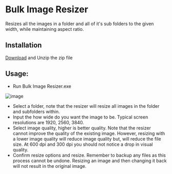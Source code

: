 # Bulk Image Resizer
Resizes all the images in a folder and all of it's sub folders to the given width, while maintaining aspect ratio.
## Installation
[Download](https://github.com/Brianto2/bulk-image-resizer/releases/tag/v1.0.0) and
Unzip the zip file

## Usage:
* Run Bulk Image Resizer.exe

![image](https://user-images.githubusercontent.com/91679392/152708993-ff9c8987-6289-4431-b3a9-081a7eea3d28.png)
* Select a folder, note that the resizer will resize all images in the folder and subfolders within.
* Input the how wide do you want the image to be. Typical screen resolutions are 1920, 2560, 3840.
* Select image quality, higher is better quality. Note that the resizer cannot improve the quality of the existing image. However, resizing with a lower image quality will reduce image quality but, will reduce the file size. At 600 dpi and 300 dpi you should not notice a drop in visual quality.
* Confirm resize options and resize. Remember to backup any files as this process cannot be undone. Resizing an image and then changing it back will not result in the original image.
